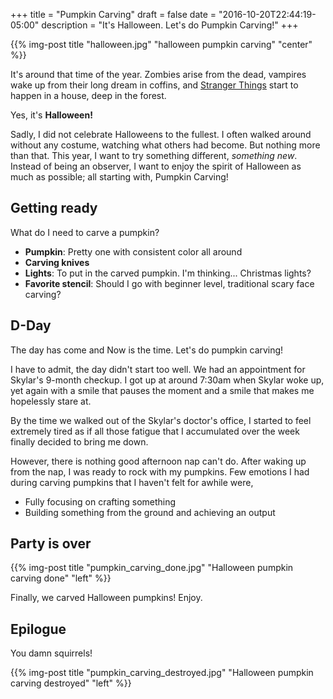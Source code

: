 +++
title = "Pumpkin Carving"
draft = false
date = "2016-10-20T22:44:19-05:00"
description = "It's Halloween. Let's do Pumpkin Carving!"
+++

{{% img-post title "halloween.jpg" "halloween pumpkin carving" "center" %}}

It's around that time of the year. Zombies arise from the dead, vampires wake up from their long
dream in coffins, and <a href="http://www.imdb.com/title/tt4574334/" target="_blank">Stranger
Things</a> start to happen in a house, deep in the forest.

Yes, it's **Halloween!**

Sadly, I did not celebrate Halloweens to the fullest. I often walked around without any costume, watching
what others had become. But nothing more than that. This year, I want to try something different,
*something new*. Instead of being an observer, I want to enjoy the spirit of Halloween as much as
possible; all starting with, Pumpkin Carving!

## Getting ready

What do I need to carve a pumpkin?

- **Pumpkin**: Pretty one with consistent color all around
- **Carving knives**
- **Lights**: To put in the carved pumpkin. I'm thinking... Christmas lights?
- **Favorite stencil**: Should I go with beginner level, traditional scary face carving?

## D-Day

The day has come and Now is the time. Let's do pumpkin carving!

I have to admit, the day didn't start too well. We had an appointment for Skylar's 9-month checkup.
I got up at around 7:30am when Skylar woke up, yet again with a smile that pauses the moment
and a smile that makes me hopelessly stare at.

By the time we walked out of the Skylar's doctor's office, I started to feel extremely tired as if
all those fatigue that I accumulated over the week finally decided to bring me down. 

However, there is nothing good afternoon nap can't do. After waking up from the nap, I was ready to
rock with my pumpkins. Few emotions I had during carving pumpkins that I haven't felt for awhile
were,

- Fully focusing on crafting something
- Building something from the ground and achieving an output

## Party is over

{{% img-post title "pumpkin_carving_done.jpg" "Halloween pumpkin carving done" "left" %}}

Finally, we carved Halloween pumpkins! Enjoy.

## Epilogue

You damn squirrels!

{{% img-post title "pumpkin_carving_destroyed.jpg" "Halloween pumpkin carving destroyed" "left" %}}


